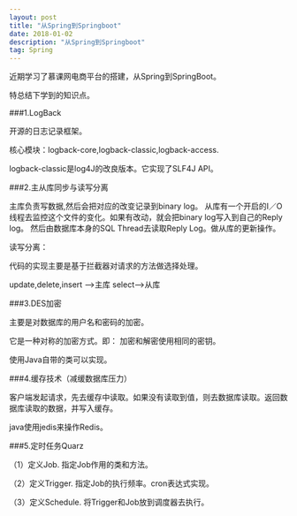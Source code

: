 ```yaml
---
layout: post
title: "从Spring到Springboot"
date: 2018-01-02
description: "从Spring到Springboot"
tag: Spring
---
```


近期学习了慕课网电商平台的搭建，从Spring到SpringBoot。

特总结下学到的知识点。

###1.LogBack

开源的日志记录框架。

核心模块：logback-core,logback-classic,logback-access.

logback-classic是log4J的改良版本。它实现了SLF4J API。

###2.主从库同步与读写分离

主库负责写数据,然后会把对应的改变记录到binary log。 从库有一个开启的I／O 线程去监控这个文件的变化。如果有改动，就会把binary log写入到自己的Reply log。 然后由数据库本身的SQL Thread去读取Reply Log。做从库的更新操作。

读写分离：

代码的实现主要是基于拦截器对请求的方法做选择处理。

update,delete,insert -->主库   			select-->从库

###3.DES加密

主要是对数据库的用户名和密码的加密。

它是一种对称的加密方式。即： 加密和解密使用相同的密钥。

使用Java自带的类可以实现。

###4.缓存技术（减缓数据库压力）

客户端发起请求，先去缓存中读取。如果没有读取到值，则去数据库读取。返回数据库读取的数据，并写入缓存。

java使用jedis来操作Redis。


###5.定时任务Quarz

（1）定义Job. 指定Job作用的类和方法。

（2）定义Trigger. 指定Job的执行频率。cron表达式实现。

（3）定义Schedule. 将Trigger和Job放到调度器去执行。












